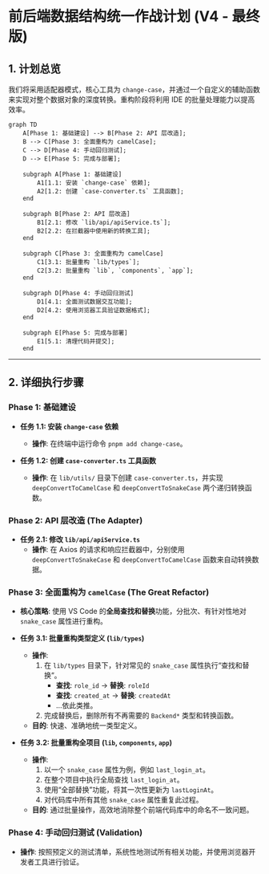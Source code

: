 # 前后端数据结构统一作战计划 (V4 - 最终版)

## 1. 计划总览

我们将采用适配器模式，核心工具为 `change-case`，并通过一个自定义的辅助函数来实现对整个数据对象的深度转换。重构阶段将利用 IDE 的批量处理能力以提高效率。

```mermaid
graph TD
    A[Phase 1: 基础建设] --> B[Phase 2: API 层改造];
    B --> C[Phase 3: 全面重构为 camelCase];
    C --> D[Phase 4: 手动回归测试];
    D --> E[Phase 5: 完成与部署];

    subgraph A[Phase 1: 基础建设]
        A1[1.1: 安装 `change-case` 依赖];
        A2[1.2: 创建 `case-converter.ts` 工具函数];
    end

    subgraph B[Phase 2: API 层改造]
        B1[2.1: 修改 `lib/api/apiService.ts`];
        B2[2.2: 在拦截器中使用新的转换工具];
    end

    subgraph C[Phase 3: 全面重构为 camelCase]
        C1[3.1: 批量重构 `lib/types`];
        C2[3.2: 批量重构 `lib`, `components`, `app`];
    end
    
    subgraph D[Phase 4: 手动回归测试]
        D1[4.1: 全面测试数据交互功能];
        D2[4.2: 使用浏览器工具验证数据格式];
    end

    subgraph E[Phase 5: 完成与部署]
        E1[5.1: 清理代码并提交];
    end
```

---

## 2. 详细执行步骤

### Phase 1: 基础建设

*   **任务 1.1: 安装 `change-case` 依赖**
    *   **操作**: 在终端中运行命令 `pnpm add change-case`。

*   **任务 1.2: 创建 `case-converter.ts` 工具函数**
    *   **操作**: 在 `lib/utils/` 目录下创建 `case-converter.ts`，并实现 `deepConvertToCamelCase` 和 `deepConvertToSnakeCase` 两个递归转换函数。

### Phase 2: API 层改造 (The Adapter)

*   **任务 2.1: 修改 `lib/api/apiService.ts`**
    *   **操作**: 在 Axios 的请求和响应拦截器中，分别使用 `deepConvertToSnakeCase` 和 `deepConvertToCamelCase` 函数来自动转换数据。

### Phase 3: 全面重构为 `camelCase` (The Great Refactor)

*   **核心策略**: 使用 VS Code 的**全局查找和替换**功能，分批次、有针对性地对 `snake_case` 属性进行重构。

*   **任务 3.1: 批量重构类型定义 (`lib/types`)**
    *   **操作**:
        1.  在 `lib/types` 目录下，针对常见的 `snake_case` 属性执行“查找和替换”。
            *   **查找**: `role_id` -> **替换**: `roleId`
            *   **查找**: `created_at` -> **替换**: `createdAt`
            *   ...依此类推。
        2.  完成替换后，删除所有不再需要的 `Backend*` 类型和转换函数。
    *   **目的**: 快速、准确地统一类型定义。

*   **任务 3.2: 批量重构全项目 (`lib`, `components`, `app`)**
    *   **操作**:
        1.  以一个 `snake_case` 属性为例，例如 `last_login_at`。
        2.  在整个项目中执行全局查找 `last_login_at`。
        3.  使用“全部替换”功能，将其一次性更新为 `lastLoginAt`。
        4.  对代码库中所有其他 `snake_case` 属性重复此过程。
    *   **目的**: 通过批量操作，高效地消除整个前端代码库中的命名不一致问题。

### Phase 4: 手动回归测试 (Validation)

*   **操作**: 按照预定义的测试清单，系统性地测试所有相关功能，并使用浏览器开发者工具进行验证。